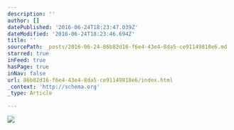 ```yaml
---
description: ''
author: []
datePublished: '2016-06-24T18:23:47.039Z'
dateModified: '2016-06-24T18:23:46.694Z'
title: ''
sourcePath: _posts/2016-06-24-86b82d16-f6e4-43e4-8da5-ce91149818e6.md
starred: true
inFeed: true
hasPage: true
inNav: false
url: 86b82d16-f6e4-43e4-8da5-ce91149818e6/index.html
_context: 'http://schema.org'
_type: Article

---
```

![](https://the-grid-user-content.s3-us-west-2.amazonaws.com/13ab672f-e190-43c2-984c-41492ed0b401.jpg)